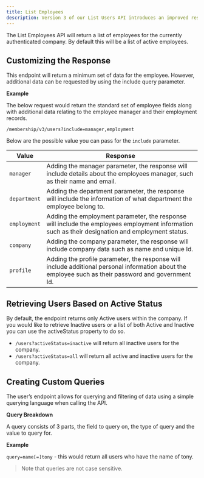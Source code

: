 ```yaml
---
title: List Employees
description: Version 3 of our List Users API introduces an improved response providing additional data that is not available from version 2. Note that version 3 of the API is a breaking change. .
---
```

The List Employees API will return a list of employees for the currently authenticated company. By default this will be a list of active employees.

## Customizing the Response

This endpoint will return a minimum set of data for the employee. However, additional data can be requested by using the include query parameter.

**Example**

The below request would return the standard set of employee fields along with additional data relating to the employee manager and their employment records.

```
/membership/v3/users?include=manager,employment
```

Below are the possible value you can pass for the `include` parameter.

| Value | Response |
| ----------- | ----------- |
| `manager` | Adding the manager parameter, the response will include details about the employees manager, such as their name and email. |
| `department` | Adding the department parameter, the response will include the information of what department the employee belong to. |
| `employment` | Adding the employment parameter, the response will include the employees employment information such as their designation and employment status. |
| `company` | Adding the company parameter, the response will include company data such as name and unique Id. |
| `profile` | Adding the profile parameter, the response will include additional personal information about the employee such as their password and government Id. |

## Retrieving Users Based on Active Status

By default, the endpoint returns only Active users within the company. If you would like to retrieve Inactive users or a list of both Active and Inactive you can use the activeStatus property to do so.

- `/users?activeStatus=inactive` will return all inactive users for the company.
- `/users?activeStatus=all` will return all active and inactive users for the company.

## Creating Custom Queries

The user’s endpoint allows for querying and filtering of data using a simple querying language when calling the API.

**Query Breakdown**

A query consists of 3 parts, the field to query on, the type of query and the value to query for.

**Example**

`query=name[=]tony` - this would return all users who have the name of tony.
> Note that queries are not case sensitive. 